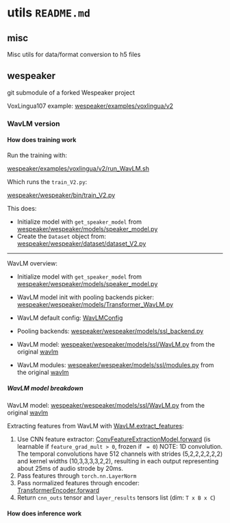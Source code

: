 # utils `README.md`

## misc

Misc utils for data/format conversion to h5 files

## wespeaker

git submodule of a forked Wespeaker project


VoxLingua107 example: [wespeaker/examples/voxlingua/v2](wespeaker/examples/voxlingua/v2)


### WavLM version

#### How does training work

Run the training with:

[wespeaker/examples/voxlingua/v2/run_WavLM.sh](wespeaker/examples/voxlingua/v2/run_WavLM.sh)


Which runs the `train_V2.py`:

[wespeaker/wespeaker/bin/train_V2.py](wespeaker/wespeaker/bin/train_V2.py)

This does:
* Initialize model with `get_speaker_model` from [wespeaker/wespeaker/models/speaker_model.py](wespeaker/wespeaker/models/speaker_model.py)
* Create the `Dataset` object from: [wespeaker/wespeaker/dataset/dataset_V2.py](wespeaker/wespeaker/dataset/dataset_V2.py)

---

WavLM overview:
* Initialize model with `get_speaker_model` from [wespeaker/wespeaker/models/speaker_model.py](wespeaker/wespeaker/models/speaker_model.py)
* WavLM model init with pooling backends picker: [wespeaker/wespeaker/models/Transformer_WavLM.py](wespeaker/wespeaker/models/Transformer_WavLM.py)
* WavLM default config: [WavLMConfig](wespeaker/wespeaker/models/ssl/WavLM.py?plain=1#L162)
* Pooling backends: [wespeaker/wespeaker/models/ssl_backend.py](wespeaker/wespeaker/models/ssl_backend.py)
* WavLM model: [wespeaker/wespeaker/models/ssl/WavLM.py](wespeaker/wespeaker/models/ssl/WavLM.py) from the original [wavlm](https://github.com/microsoft/unilm/tree/master/wavlm)

* WavLM modules: [wespeaker/wespeaker/models/ssl/modules.py](wespeaker/wespeaker/models/ssl/modules.py) from the original [wavlm](https://github.com/microsoft/unilm/tree/master/wavlm)


##### WavLM model breakdown

WavLM model: [wespeaker/wespeaker/models/ssl/WavLM.py](wespeaker/wespeaker/models/ssl/WavLM.py) from the original [wavlm](https://github.com/microsoft/unilm/tree/master/wavlm)

Extracting features from WavLM with [WavLM.extract_features](wespeaker/wespeaker/models/ssl/WavLM.py?plain=1#L320):
1. Use CNN feature extractor: [ConvFeatureExtractionModel.forward](wespeaker/wespeaker/models/ssl/WavLM.py?plain=1#L483) (is learnable if `feature_grad_mult > 0`, frozen if ` = 0`) NOTE: 1D convolution. The temporal convolutions have 512 channels with strides
(5,2,2,2,2,2,2) and kernel widths (10,3,3,3,3,2,2), resulting
in each output representing about 25ms of audio strode by
20ms.
2. Pass features through `torch.nn.LayerNorm`
3. Pass normalized features through encoder: [TransformerEncoder.forward](wespeaker/wespeaker/models/ssl/WavLM.py?plain=1#L574)
4. Return `cnn_outs` tensor and `layer_results` tensors list (dim: `T x B x C`)

#### How does inference work


